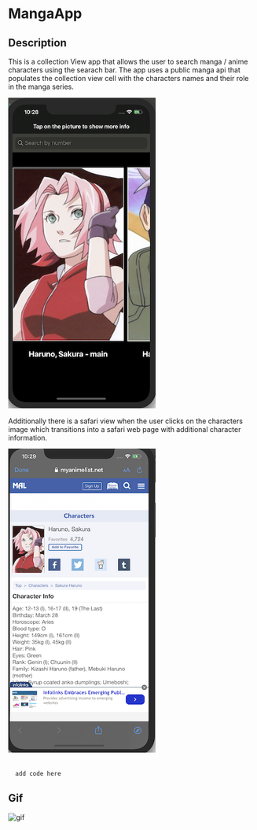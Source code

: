 # MangaApp
## Description
This is a collection View app that allows the user to search manga / anime characters using the searach bar. The app uses a public manga api that populates the collection view cell with the characters names and their role in the manga series. 

![Initial screen with default character including the search bar](Assets/homescreen.png)

Additionally there is a safari view when the user clicks on the characters image which transitions into a safari web page with additional character information.

![Initial screen with default character including the search bar](Assets/webpage.png)

```swift 
  
  add code here 

```

## Gif 
![gif](Assets/gif.gif)
